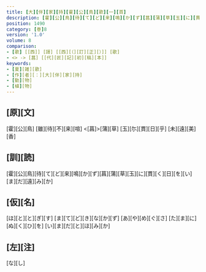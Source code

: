 ```yaml
---
title: [大][伴][家][持][霍][公][鳥][歌][一][首]
description: [霍][公][鳥][待][て][ど][来][鳴][か][ず][菖][蒲][草][玉][に][貫][く][日][を][い][ま][だ][遠][み][か]
position: 1490
category: [巻]8
version: '1.0'
volume: 8
comparison:
- [歌] [[西]] [謌] [[西][（][訂][正][）]] [歌]
- <> -> [菖] [[代][匠][記][初][稿][本]]
keywords:
- [夏][雑][歌]
- [作][者][：][大][伴][家][持]
- [動][物]
- [植][物]
---
```


## [原][文]

[霍][公][鳥] [雖][待][不][来][喧] <[菖]>[蒲][草] [玉][尓][貫][日][乎] [未][遠][美][香]

## [訓][読]

[霍][公][鳥][待][て][ど][来][鳴][か][ず][菖][蒲][草][玉][に][貫][く][日][を][い][ま][だ][遠][み][か]

## [仮][名]

[ほ][と][と][ぎ][す] [ま][て][ど][き][な][か][ず] [あ][や][め][ぐ][さ] [た][ま][に][ぬ][く][ひ][を] [い][ま][だ][と][ほ][み][か]

## [左][注]

[な][し]
